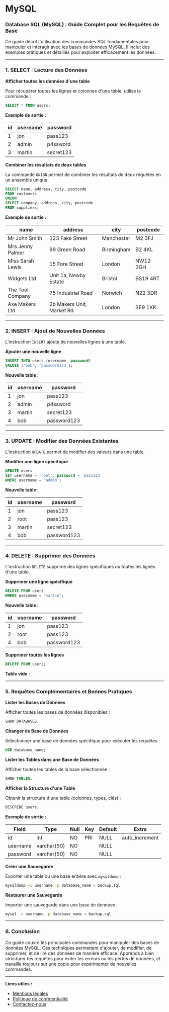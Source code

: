 # MySQL

### **Database SQL (MySQL) : Guide Complet pour les Requêtes de Base**

Ce guide décrit l'utilisation des commandes SQL fondamentales pour manipuler et interagir avec les bases de données MySQL. Il inclut des exemples pratiques et détaillés pour exploiter efficacement les données.

***

### **1. SELECT : Lecture des Données**

**Afficher toutes les données d'une table**

Pour récupérer toutes les lignes et colonnes d'une table, utilise la commande :

```sql
SELECT * FROM users;
```

**Exemple de sortie :**

| id | username | password  |
| -- | -------- | --------- |
| 1  | jon      | pass123   |
| 2  | admin    | p4ssword  |
| 3  | martin   | secret123 |

**Combiner les résultats de deux tables**

La commande `UNION` permet de combiner les résultats de deux requêtes en un ensemble unique.

```sql
SELECT name, address, city, postcode 
FROM customers 
UNION 
SELECT company, address, city, postcode 
FROM suppliers;
```

**Exemple de sortie :**

| name             | address                   | city       | postcode |
| ---------------- | ------------------------- | ---------- | -------- |
| Mr John Smith    | 123 Fake Street           | Manchester | M2 3FJ   |
| Mrs Jenny Palmer | 99 Green Road             | Birmingham | B2 4KL   |
| Miss Sarah Lewis | 15 Fore Street            | London     | NW12 3GH |
| Widgets Ltd      | Unit 1a, Newby Estate     | Bristol    | BS19 4RT |
| The Tool Company | 75 Industrial Road        | Norwich    | N22 3DR  |
| Axe Makers Ltd   | 2b Makers Unit, Market Rd | London     | SE9 1KK  |

***

### **2. INSERT : Ajout de Nouvelles Données**

L'instruction `INSERT` ajoute de nouvelles lignes à une table.

**Ajouter une nouvelle ligne**

```sql
INSERT INTO users (username, password) 
VALUES ('bob', 'password123');
```

**Nouvelle table :**

| id | username | password    |
| -- | -------- | ----------- |
| 1  | jon      | pass123     |
| 2  | admin    | p4ssword    |
| 3  | martin   | secret123   |
| 4  | bob      | password123 |

***

### **3. UPDATE : Modifier des Données Existantes**

L'instruction `UPDATE` permet de modifier des valeurs dans une table.

**Modifier une ligne spécifique**

```sql
UPDATE users 
SET username = 'root', password = 'pass123' 
WHERE username = 'admin';
```

**Nouvelle table :**

| id | username | password    |
| -- | -------- | ----------- |
| 1  | jon      | pass123     |
| 2  | root     | pass123     |
| 3  | martin   | secret123   |
| 4  | bob      | password123 |

***

### **4. DELETE : Supprimer des Données**

L'instruction `DELETE` supprime des lignes spécifiques ou toutes les lignes d'une table.

**Supprimer une ligne spécifique**

```sql
DELETE FROM users 
WHERE username = 'martin';
```

**Nouvelle table :**

| id | username | password    |
| -- | -------- | ----------- |
| 1  | jon      | pass123     |
| 2  | root     | pass123     |
| 4  | bob      | password123 |

**Supprimer toutes les lignes**

```sql
DELETE FROM users;
```

**Table vide :**

***

### **5. Requêtes Complémentaires et Bonnes Pratiques**

**Lister les Bases de Données**

Afficher toutes les bases de données disponibles :

```sql
SHOW DATABASES;
```

**Changer de Base de Données**

Sélectionner une base de données spécifique pour exécuter les requêtes :

```sql
USE database_name;
```

**Lister les Tables dans une Base de Données**

Afficher toutes les tables de la base sélectionnée :

```sql
SHOW TABLES;
```

**Afficher la Structure d'une Table**

Obtenir la structure d'une table (colonnes, types, clés) :

```sql
DESCRIBE users;
```

**Exemple de sortie :**

| Field    | Type        | Null | Key | Default | Extra           |
| -------- | ----------- | ---- | --- | ------- | --------------- |
| id       | int         | NO   | PRI | NULL    | auto\_increment |
| username | varchar(50) | NO   |     | NULL    |                 |
| password | varchar(50) | NO   |     | NULL    |                 |

**Créer une Sauvegarde**

Exporter une table ou une base entière avec `mysqldump` :

```bash
mysqldump -u username -p database_name > backup.sql
```

**Restaurer une Sauvegarde**

Importer une sauvegarde dans une base de données :

```bash
mysql -u username -p database_name < backup.sql
```

***

### **6. Conclusion**

Ce guide couvre les principales commandes pour manipuler des bases de données MySQL. Ces techniques permettent d'ajouter, de modifier, de supprimer, et de lire des données de manière efficace. Apprends à bien structurer tes requêtes pour éviter les erreurs ou les pertes de données, et travaille toujours sur une copie pour expérimenter de nouvelles commandes.

***

**Liens utiles :**

* [Mentions légales](https://dika-1.gitbook.io/road-to-hacker/mentions-legales)
* [Politique de confidentialité](https://dika-1.gitbook.io/road-to-hacker/politique-de-confidentialite)
* [Contactez-nous](mailto:dika-road-to-hacker@protonmail.com)
